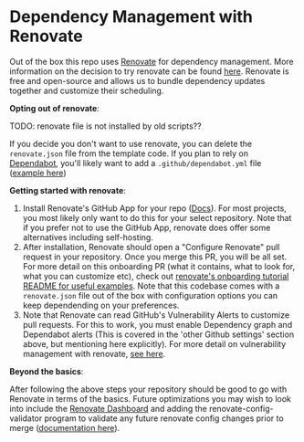 # Dependency Management with Renovate

Out of the box this repo uses [Renovate](https://docs.renovatebot.com/) for dependency management. More information on the decision to try renovate can be found [here](../template-only-docs/decisions/0001-use-renovate-for-dependency-updates.md). Renovate is free and open-source and allows us to bundle dependency updates together and customize their scheduling.

**Opting out of renovate**:

TODO: renovate file is not installed by old scripts??

If you decide you don't want to use renovate, you can delete the `renovate.json` file from the template code. If you plan to rely on [Dependabot](https://docs.github.com/en/code-security/dependabot), you'll likely want to add a `.github/dependabot.yml` file ([example here](https://github.com/navapbc/template-application-nextjs/blob/7ddb06b23524536db2e24bd43ec3ff7ec19d52bf/.github/dependabot.yml))

**Getting started with renovate**:

1. Install Renovate's GitHub App for your repo ([Docs](https://docs.renovatebot.com/getting-started/installing-onboarding/#hosted-githubcom-app)). For most projects, you most likely only want to do this for your select repository. Note that if you prefer not to use the GitHub App, renovate does offer some alternatives including self-hosting.
2. After installation, Renovate should open a "Configure Renovate" pull request in your repository. Once you merge this PR, you will be all set. For more detail on this onboarding PR (what it contains, what to look for, what you can customize etc), check out [renovate's onboarding tutorial README for useful examples](https://github.com/renovatebot/tutorial). Note that this codebase comes with a `renovate.json` file out of the box with configuration options you can keep dependending on your preferences.
3. Note that Renovate can read GitHub's Vulnerability Alerts to customize pull requests. For this to work, you must enable Dependency graph and Dependabot alerts (This is covered in the 'other Github settings' section above, but mentioning here explicitly). For more detail on vulnerability management with renovate, [see here](https://github.com/renovatebot/renovate/blob/main/docs/usage/configuration-options.md#vulnerabilityalerts).

**Beyond the basics**:

After following the above steps your repository should be good to go with Renovate in terms of the basics. Future optimizations you may wish to look into include the [Renovate Dashboard](https://docs.renovatebot.com/key-concepts/dashboard/) and adding the renovate-config-validator program to validate any future renovate config changes prior to merge ([documentation here](https://docs.renovatebot.com/getting-started/installing-onboarding/#reconfigure-via-pr)).
